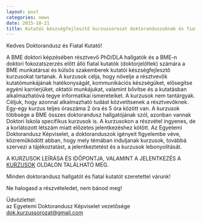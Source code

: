 ```yaml
---
layout: post
categories: news
date: 2015-10-21
title: Kutatói készségfejlesztő kurzussorozat doktoranduszoknak és fiatal kutatóknak
---
```


Kedves Doktorandusz és Fiatal Kutató!

A BME doktori képzésében résztvevő PhD/DLA hallgatók és a BME-n doktori fokozatszerzés előtt álló fiatal kutatók (doktorjelöltek) számára a BME munkatársai és külsős szakemberek kutatói készségfejlesztő kurzusokat tartanak. A kurzusok célja, hogy növelje a résztvevők kutatómunkájának hatékonyságát, kommunikációs készségüket, elősegítse egyéni karrierjüket, oktatói munkájukat, valamint bővítse és a kutatásban alkalmazhatóvá tegye informatikai ismereteiket.
A kurzusok nem tantárgyak. Céljuk, hogy azonnal alkalmazható tudást közvetítsenek a résztvevőknek. Egy-egy kurzus teljes óraszáma 2 óra és 5 óra között van. A kurzusok többsége a BME összes doktorandusz hallgatójának szól, azonban vannak Doktori Iskola specifikus kurzusok is. A kurzusokon a részvétel ingyenes, de a korlátozott létszám miatt előzetes jelentkezéshez kötött.
Az Egyetemi Doktorandusz Képviselet, a doktoranduszok igényeit figyelembe véve, közreműködött abban, hogy mely témában induljanak kurzusok, továbbá szervezi a tájékoztatást, a jelentkeztetést és a kurzusok lebonyolítását. 

A KURZUSOK LEÍRÁSA ÉS IDŐPONTJA, VALAMINT A JELENTKEZÉS A [KURZUSOK](/lectures.html) OLDALON TALÁLHATÓ MEG. 

Minden doktorandusz hallgatót és fiatal kutatót szeretettel várunk!

Ne halogasd a részvételedet, nem bánod meg!

Üdvözlettel:<br/>
az Egyetemi Doktorandusz Képviselet vezetősége<br/>
dok.kurzussorozat@gmail.com
